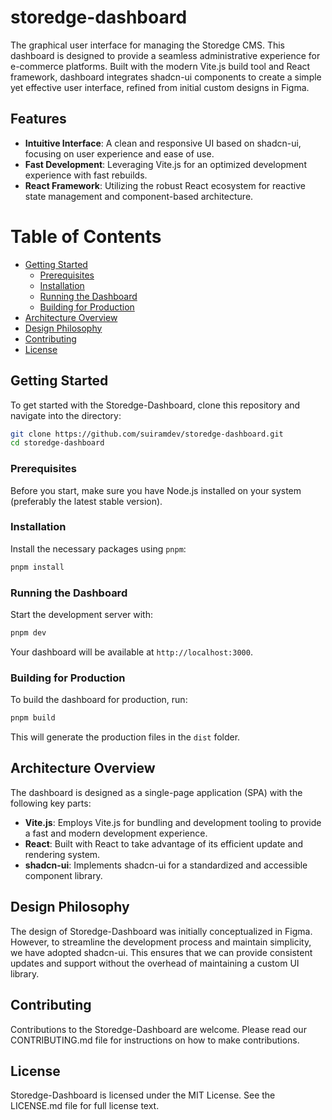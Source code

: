 # storedge-dashboard

The graphical user interface for managing the Storedge CMS. This dashboard is designed to provide a seamless administrative experience for e-commerce platforms. Built with the modern Vite.js build tool and React framework, dashboard integrates shadcn-ui components to create a simple yet effective user interface, refined from initial custom designs in Figma.

## Features

- **Intuitive Interface**: A clean and responsive UI based on shadcn-ui, focusing on user experience and ease of use.
- **Fast Development**: Leveraging Vite.js for an optimized development experience with fast rebuilds.
- **React Framework**: Utilizing the robust React ecosystem for reactive state management and component-based architecture.

# Table of Contents

- [Getting Started](#getting-started)
  - [Prerequisites](#prerequisites)
  - [Installation](#installation)
  - [Running the Dashboard](#running-the-dashboard)
  - [Building for Production](#building-for-production)
- [Architecture Overview](#architecture-overview)
- [Design Philosophy](#design-philosophy)
- [Contributing](#contributing)
- [License](#license)

## Getting Started

To get started with the Storedge-Dashboard, clone this repository and navigate into the directory:

```bash
git clone https://github.com/suiramdev/storedge-dashboard.git
cd storedge-dashboard
```

### Prerequisites

Before you start, make sure you have Node.js installed on your system (preferably the latest stable version).

### Installation

Install the necessary packages using `pnpm`:

```bash
pnpm install
```

### Running the Dashboard

Start the development server with:

```bash
pnpm dev
```

Your dashboard will be available at `http://localhost:3000`.

### Building for Production

To build the dashboard for production, run:

```bash
pnpm build
```

This will generate the production files in the `dist` folder.

## Architecture Overview

The dashboard is designed as a single-page application (SPA) with the following key parts:

- **Vite.js**: Employs Vite.js for bundling and development tooling to provide a fast and modern development experience.
- **React**: Built with React to take advantage of its efficient update and rendering system.
- **shadcn-ui**: Implements shadcn-ui for a standardized and accessible component library.

## Design Philosophy

The design of Storedge-Dashboard was initially conceptualized in Figma. However, to streamline the development process and maintain simplicity, we have adopted shadcn-ui. This ensures that we can provide consistent updates and support without the overhead of maintaining a custom UI library.

## Contributing

Contributions to the Storedge-Dashboard are welcome. Please read our CONTRIBUTING.md file for instructions on how to make contributions.

## License

Storedge-Dashboard is licensed under the MIT License. See the LICENSE.md file for full license text.
